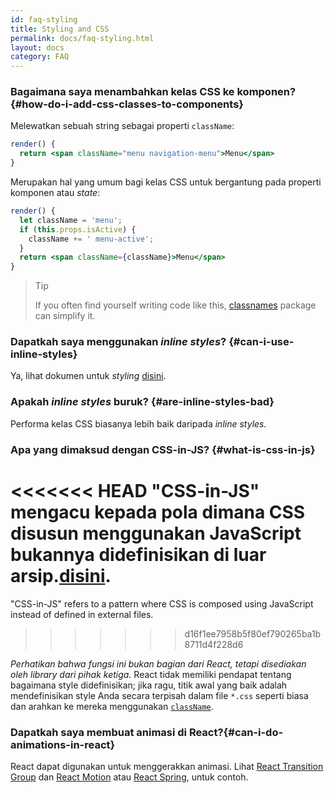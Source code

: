 ```yaml
---
id: faq-styling
title: Styling and CSS
permalink: docs/faq-styling.html
layout: docs
category: FAQ
---
```


### Bagaimana saya menambahkan kelas CSS ke komponen? {#how-do-i-add-css-classes-to-components}

Melewatkan sebuah string sebagai properti `className`:

```jsx
render() {
  return <span className="menu navigation-menu">Menu</span>
}
```

Merupakan hal yang umum bagi kelas CSS untuk bergantung pada properti komponen atau _state_:

```jsx
render() {
  let className = 'menu';
  if (this.props.isActive) {
    className += ' menu-active';
  }
  return <span className={className}>Menu</span>
}
```

>Tip
>
>If you often find yourself writing code like this, [classnames](https://www.npmjs.com/package/classnames#usage-with-reactjs) package can simplify it.

### Dapatkah saya menggunakan _inline styles_? {#can-i-use-inline-styles}

Ya, lihat dokumen untuk _styling_ [disini](/docs/dom-elements.html#style).

### Apakah _inline styles_ buruk? {#are-inline-styles-bad}

Performa kelas CSS biasanya lebih baik daripada _inline styles._

### Apa yang dimaksud dengan CSS-in-JS? {#what-is-css-in-js}

<<<<<<< HEAD
"CSS-in-JS" mengacu kepada pola dimana CSS disusun menggunakan JavaScript bukannya didefinisikan di luar arsip.[disini](https://github.com/MicheleBertoli/css-in-js).
=======
"CSS-in-JS" refers to a pattern where CSS is composed using JavaScript instead of defined in external files.
>>>>>>> d16f1ee7958b5f80ef790265ba1b8711d4f228d6

_Perhatikan bahwa fungsi ini bukan bagian dari React, tetapi disediakan oleh library dari pihak ketiga._ React tidak memiliki pendapat tentang bagaimana style didefinisikan; jika ragu, titik awal yang baik adalah mendefinisikan style Anda secara terpisah dalam file `*.css` seperti biasa dan arahkan ke mereka menggunakan [`className`](/docs/dom-elements.html#classname).

### Dapatkah saya membuat animasi di React?{#can-i-do-animations-in-react}

React dapat digunakan untuk menggerakkan animasi. Lihat [React Transition Group](https://reactcommunity.org/react-transition-group/) dan [React Motion](https://github.com/chenglou/react-motion) atau [React Spring](https://github.com/react-spring/react-spring), untuk contoh.
